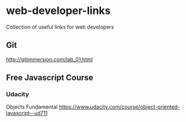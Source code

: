 # web-developer-links
Collection of useful links for web developers

## Git
http://gitimmersion.com/lab_01.html

## Free Javascript Course

### Udacity
Objects Fundamental
https://www.udacity.com/course/object-oriented-javascript--ud711
